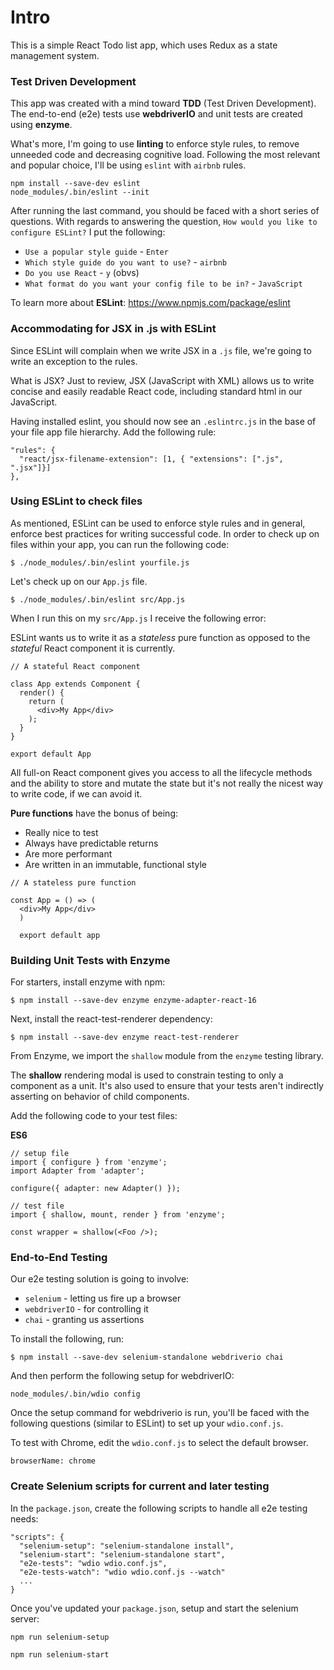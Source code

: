 # Intro
This is a simple React Todo list app, which uses Redux as a state management system.

### Test Driven Development
This app was created with a mind toward **TDD** (Test Driven Development). The end-to-end (e2e) tests use **webdriverIO** and unit tests are created using **enzyme**.

What's more, I'm going to use **linting** to enforce style rules, to remove unneeded code and decreasing cognitive load. Following the most relevant and popular choice, I'll be using `eslint` with `airbnb` rules.

```
npm install --save-dev eslint
node_modules/.bin/eslint --init
```

After running the last command, you should be faced with a short series of questions. With regards to answering the question, `How would you like to configure ESLint?` I put the following:

* `Use a popular style guide` - `Enter`
* `Which style guide do you want to use?` - `airbnb`
* `Do you use React` - `y` (obvs)
* `What format do you want your config file to be in?` - `JavaScript`

To learn more about **ESLint**: https://www.npmjs.com/package/eslint

### Accommodating for JSX in .js with ESLint
Since ESLint will complain when we write JSX in a `.js` file, we're going to write an exception to the rules.

What is JSX? Just to review, JSX (JavaScript with XML) allows us to write concise and easily readable React code, including standard html in our JavaScript.

Having installed eslint, you should now see an `.eslintrc.js` in the base of your file app file hierarchy. Add the following rule:

```
"rules": {
  "react/jsx-filename-extension": [1, { "extensions": [".js", ".jsx"]}]
},
```

### Using ESLint to check files
As mentioned, ESLint can be used to enforce style rules and in general, enforce best practices for writing successful code. In order to check up on files within your app, you can run the following code:

`$ ./node_modules/.bin/eslint yourfile.js`

Let's check up on our `App.js` file.

`$ ./node_modules/.bin/eslint src/App.js`

When I run this on my `src/App.js` I receive the following error:


ESLint wants us to write it as a *stateless* pure function as opposed to the *stateful* React component it is currently.

```
// A stateful React component

class App extends Component {
  render() {
    return (
      <div>My App</div>
    );
  }
}

export default App
```

All full-on React component gives you access to all the lifecycle methods and the ability to store and mutate the state but it's not really the nicest way to write code, if we can avoid it.

**Pure functions** have the bonus of being:
* Really nice to test
* Always have predictable returns
* Are more performant
* Are written in an immutable, functional style

```
// A stateless pure function

const App = () => (
  <div>My App</div>
  )

  export default app
```

### Building Unit Tests with Enzyme
For starters, install enzyme with npm:

`$ npm install --save-dev enzyme enzyme-adapter-react-16`

Next, install the react-test-renderer dependency:

`$ npm install --save-dev enzyme react-test-renderer`

From Enzyme, we import the `shallow` module from the `enzyme` testing library.

The **shallow** rendering modal is used to constrain testing to only a component as a unit. It's also used to ensure that your tests aren't indirectly asserting on behavior of child components.

Add the following code to your test files:

**ES6**
```
// setup file
import { configure } from 'enzyme';
import Adapter from 'adapter';

configure({ adapter: new Adapter() });
```

```
// test file
import { shallow, mount, render } from 'enzyme';

const wrapper = shallow(<Foo />);
```

### End-to-End Testing
Our e2e testing solution is going to involve:
* `selenium` - letting us fire up a browser
* `webdriverIO` - for controlling it
* `chai` - granting us assertions

To install the following, run:

`$ npm install --save-dev selenium-standalone webdriverio chai`

And then perform the following setup for webdriverIO:

`node_modules/.bin/wdio config`

Once the setup command for webdriverio is run, you'll be faced with the following questions (similar to ESLint) to set up your `wdio.conf.js`.



To test with Chrome, edit the `wdio.conf.js` to select the default browser.

`browserName: chrome`

### Create Selenium scripts for current and later testing

In the `package.json`, create the following scripts to handle all e2e testing needs:

```
"scripts": {
  "selenium-setup": "selenium-standalone install",
  "selenium-start": "selenium-standalone start",
  "e2e-tests": "wdio wdio.conf.js",
  "e2e-tests-watch": "wdio wdio.conf.js --watch"
  ...
}
```

Once you've updated your `package.json`, setup and start the selenium server:

`npm run selenium-setup`

`npm run selenium-start`
